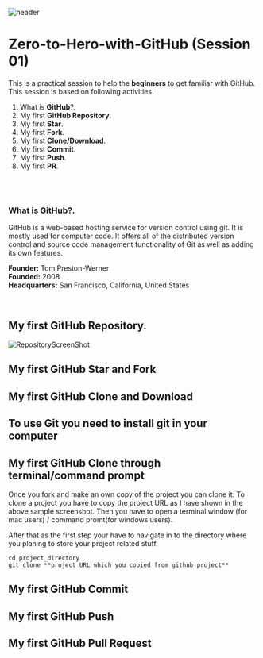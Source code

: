 ![header](sources/session01.png)


# Zero-to-Hero-with-GitHub (Session 01)

This is a practical session to help the **beginners** to get familiar with GitHub. This session is based on following activities.

1) What is **GitHub**?.
2) My first **GitHub Repository**.
3) My first **Star**.
4) My first **Fork**.
5) My first **Clone/Download**.
6) My first **Commit**.
7) My first **Push**.
8) My first **PR**.

<br><br>

### What is **GitHub**?.
GitHub is a web-based hosting service for version control using git. It is mostly used for computer code. It offers all of the distributed version control and source code management functionality of Git as well as adding its own features.

**Founder:** Tom Preston-Werner<br>
**Founded:** 2008<br>
**Headquarters:** San Francisco, California, United States<br>


<br>

## My first **GitHub Repository**.
![RepositoryScreenShot](sources/Repo_MakingSS.png)

## My first **GitHub Star and Fork**

## My first **GitHub Clone and Download**

## **To use Git you need to install git in your computer**

## My first **GitHub Clone through terminal/command prompt**
Once you fork and make an own copy of the project you can clone it. To clone a project you have to copy the project URL as I have shown in the above sample screenshot. Then you have to open a terminal window (for mac users) / command promt(for windows users).

After that as the first step your have to navigate in to the directory where you planing to store your project related stuff.

```
cd project_directory
git clone **project URL which you copied from github project**

```


## My first **GitHub Commit**
 
## My first **GitHub Push**

## My first **GitHub Pull Request**

```

```